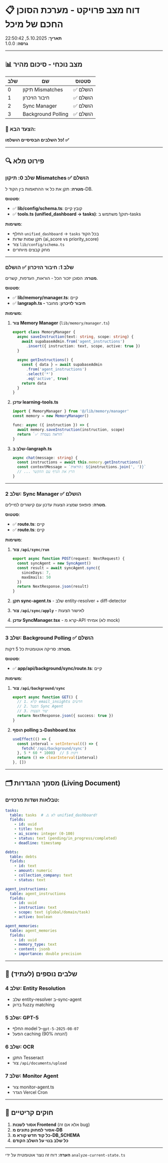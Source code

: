 # 📋 דוח מצב פרויקט - מערכת הסוכן החכם של מיכל

**תאריך**: 5.10.2025, 22:50:42  
**גרסה**: 1.0.0

---

## 📊 מצב נוכחי - סיכום מהיר

| שלב | שם | סטטוס |
|-----|-----|--------|
| 0 | תיקון Mismatches | ✅ הושלם |
| 1 | חיבור הזיכרון | ✅ הושלם |
| 2 | Sync Manager | ✅ הושלם |
| 3 | Background Polling | ✅ הושלם |

### 🎯 הצעד הבא:
**כל השלבים הבסיסיים הושלמו! ✅**

---

## 🔍 פירוט מלא

### שלב 0: תיקון Mismatches ✅ הושלם

**מטרה**: תקן את כל אי ההתאמות בין הקוד ל-DB.

**סטטוס**:
- ✅ **lib/config/schema.ts**: קובץ קיים
- ✅ **tools.ts (unified_dashboard → tasks)**: תוקן! משתמש ב-tasks

**משימות**:
- החלף `unified_dashboard` → `tasks` בכל הקוד
- תקן שמות שדות (ai_score vs priority_score)
- צור `lib/config/schema.ts`
- מחק קבצים מיותרים

---

### שלב 1: חיבור הזיכרון ✅ הושלם

**מטרה**: הסוכן יזכור הכל - הוראות, העדפות, קשרים.

**סטטוס**:
- ✅ **lib/memory/manager.ts**: קיים
- ✅ **langraph.ts - חיבור לזיכרון**: מחובר

**משימות**:
1. **צור Memory Manager** (`lib/memory/manager.ts`)
   ```typescript
   export class MemoryManager {
     async saveInstruction(text: string, scope: string) {
       await supabaseAdmin.from('agent_instructions')
         .insert({ instruction: text, scope, active: true })
     }
     
     async getInstructions() {
       const { data } = await supabaseAdmin
         .from('agent_instructions')
         .select('*')
         .eq('active', true)
       return data
     }
   }
   ```

2. **עדכן learning-tools.ts**
   ```typescript
   import { MemoryManager } from '@/lib/memory/manager'
   const memory = new MemoryManager()
   
   func: async ({ instruction }) => {
     await memory.saveInstruction(instruction, scope)
     return `✅ הוראה נשמרה`
   }
   ```

3. **שלב ב-langraph.ts**
   ```typescript
   async chat(message: string) {
     const instructions = await this.memory.getInstructions()
     const contextMessage = `הוראות: ${instructions.join(', ')}`
     // ... הרץ את הגרף עם ההקשר
   }
   ```

---

### שלב 2: Sync Manager ✅ הושלם

**מטרה**: פופאפ שמציג הצעות עדכון עם קישורים למיילים.

**סטטוס**:
- ✅ **route.ts**: קיים
- ✅ **route.ts**: קיים

**משימות**:
1. **צור `/api/sync/run`**
   ```typescript
   export async function POST(request: NextRequest) {
     const syncAgent = new SyncAgent()
     const result = await syncAgent.sync({
       sinceDays: 7,
       maxEmails: 50
     })
     return NextResponse.json(result)
   }
   ```

2. **תקן sync-agent.ts** - שלב entity-resolver + diff-detector

3. **צור `/api/sync/apply`** - לאישור הצעות

4. **עדכן SyncManager.tsx** - קרא מ-API אמיתי (לא mock)

---

### שלב 3: Background Polling ✅ הושלם

**מטרה**: סריקה אוטומטית כל 5 דקות.

**סטטוס**:
- ✅ **app/api/background/sync/route.ts**: קיים

**משימות**:
1. **צור `/api/background/sync`**
   ```typescript
   export async function GET() {
     // 1. קרא email_insights חדשים
     // 2. הפעל Sync Agent
     // 3. יצור הצעות
     return NextResponse.json({ success: true })
   }
   ```

2. **הוסף polling ב-Dashboard.tsx**
   ```typescript
   useEffect(() => {
     const interval = setInterval(() => {
       fetch('/api/background/sync')
     }, 5 * 60 * 1000)  // 5 דקות
     return () => clearInterval(interval)
   }, [])
   ```

---

## 🗂️ מסמך ההגדרות (Living Document)

### טבלאות ושדות מרכזיים:

```yaml
tasks:
  table: tasks  # ⚠️ לא unified_dashboard!
  fields:
    - id: uuid
    - title: text
    - ai_score: integer (0-100)
    - status: text (pending/in_progress/completed)
    - deadline: timestamp

debts:
  table: debts
  fields:
    - id: text
    - amount: numeric
    - collection_company: text
    - status: text

agent_instructions:
  table: agent_instructions
  fields:
    - id: uuid
    - instruction: text
    - scope: text (global/domain/task)
    - active: boolean

agent_memories:
  table: agent_memories
  fields:
    - id: uuid
    - memory_type: text
    - content: jsonb
    - importance: double precision
```

---

## 🎯 שלבים נוספים (לעתיד)

### שלב 4: Entity Resolution
- שלב entity-resolver ב-sync-agent
- בדוק fuzzy matching

### שלב 5: GPT-5
- החלף model ל-`gpt-5-2025-08-07`
- הפעל caching (90% הנחה!)

### שלב 6: OCR
- התקן Tesseract
- צור `/api/documents/upload`

### שלב 7: Monitor Agent
- צור monitor-agent.ts
- הגדר Vercel Cron

---

## 🚨 חוקים קריטיים

1. **אסור לשנות Frontend** (אלא אם זה bug)
2. **אסור למחוק נתונים מ-DB**
3. **כל קוד חדש קורא מ-DB_SCHEMA**
4. **כל שלב בנוי על השלב הקודם**

---

**הערה**: דוח זה נוצר אוטומטית על ידי `analyze-current-state.ts`
